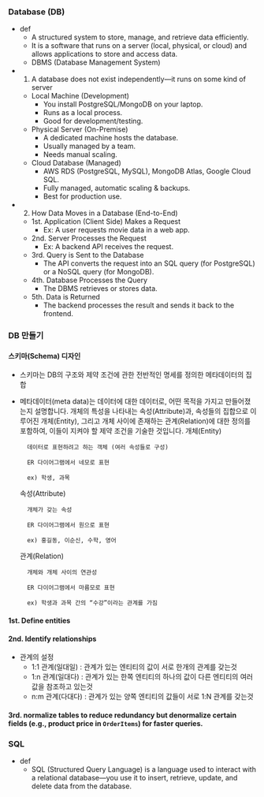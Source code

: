 ### Database (DB) 
- def 
  - A structured system to store, manage, and retrieve data efficiently. 
  - It is a software that runs on a server (local, physical, or cloud) and allows applications to store and access data.
  - DBMS (Database Management System)
- 1) A database does not exist independently—it runs on some kind of server
	- Local Machine (Development)
      - You install PostgreSQL/MongoDB on your laptop.
      - Runs as a local process.
      - Good for development/testing.
	- Physical Server (On-Premise)
    	- A dedicated machine hosts the database.
    	- Usually managed by a team.
    	- Needs manual scaling.
	- Cloud Database (Managed)
    	- AWS RDS (PostgreSQL, MySQL), MongoDB Atlas, Google Cloud SQL.
    	- Fully managed, automatic scaling & backups.
    	- Best for production use.
- 2) How Data Moves in a Database (End-to-End)
  - 1st. Application (Client Side) Makes a Request
	- Ex: A user requests movie data in a web app.
  - 2nd. Server Processes the Request
    - Ex: A backend API receives the request.
  - 3rd. Query is Sent to the Database
    - The API converts the request into an SQL query (for PostgreSQL) or a NoSQL query (for MongoDB).
  - 4th. Database Processes the Query
	- The DBMS retrieves or stores data.
  - 5th. Data is Returned
	- The backend processes the result and sends it back to the frontend.

### DB 만들기
#### 스키마(Schema) 디자인
- 스키마는 DB의 구조와 제약 조건에 관한 전반적인 명세를 정의한 메타데이터의 집합
- 메타데이터(meta data)는 데이터에 대한 데이터로, 어떤 목적을 가지고 만들어졌는지 설명합니다.
개체의 특성을 나타내는 속성(Attribute)과, 속성들의 집합으로 이루어진 개체(Entity), 그리고 개체 사이에 존재하는 관계(Relation)에 대한 정의를 포함하여, 이들이 지켜야 할 제약 조건을 기술한 것입니다.
    개체(Entity)

        데이터로 표현하려고 하는 객체 (여러 속성들로 구성)

        ER 다이어그램에서 네모로 표현

        ex) 학생, 과목

    속성(Attribute)

        개체가 갖는 속성

        ER 다이어그램에서 원으로 표현

        ex) 홍길동, 이순신, 수학, 영어

    관계(Relation)

        개체와 개체 사이의 연관성

        ER 다이어그램에서 마름모로 표현

        ex) 학생과 과목 간의 “수강”이라는 관계를 가짐
#### 1st. Define entities
#### 2nd. Identify relationships
- 관계의 설정
  - 1:1 관계(일대일) : 관계가 있는 엔티티의 값이 서로 한개의 관계를 갖는것
  - 1:n 관계(일대다) : 관계가 있는 한쪽 엔티티의 하나의 값이 다른 엔티티의 여러 값을 참조하고 있는것
  - n:m 관계(다대다) : 관계가 있는 양쪽 엔티티의 값들이 서로 1:N 관계를 갖는것
#### 3rd. normalize tables to reduce redundancy but denormalize certain fields (e.g., product price in `OrderItems`) for faster queries.




### SQL
- def 
  - SQL (Structured Query Language) is a language used to interact with a relational database—you use it to insert, retrieve, update, and delete data from the database.